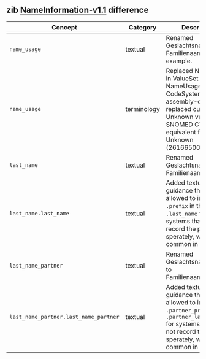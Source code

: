 ## zib [NameInformation-v1.1](https://zibs.nl/wiki/NameInformation-v1.1(2020EN)) difference

| Concept         | Category          | Description                             | 
|-----------------|-------------------|-----------------------------------------|
|`name_usage` | textual | Renamed Geslachtsnaam to Familienaam in example. |
|`name_usage` | terminology | Replaced Nictiz values in ValueSet NameUsage with HL7 CodeSystem name-assembly-order. Also replaced current Unknown value with SNOMED CT equivalent for Unknown (261665006)  | 
|`last_name` | textual | Renamed Geslachtsnaam to Familienaam. |
|`last_name.last_name` | textual | Added textual guidance that it is allowed to include `.prefix` in the `.last_name` for systems that do not record the prefix sperately, which is common in Belgium. |
|`last_name_partner` | textual | Renamed GeslachtsnaamPartner to FamilienaamPartner. |
|`last_name_partner.last_name_partner` | textual | Added textual guidance that it is allowed to include `.partner_prefix` in the `.partner_last_name` for systems that do not record the prefix sperately, which is common in Belgium. |